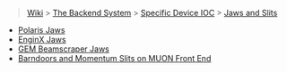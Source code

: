 > [Wiki](Home) > [The Backend System](The-Backend-System) > [Specific Device IOC](Specific-Device-IOC) > [Jaws and Slits](Jaws-and-slits)

* [Polaris Jaws](Polaris-Jaws)
* [EnginX Jaws](EnginX-Jaws)
* [GEM Beamscraper Jaws](GEM-Beamscraper-Jaws)
* [Barndoors and Momentum Slits on MUON Front End](Barndoors-and-Momentum-Slits-on-MUON-Front-End)